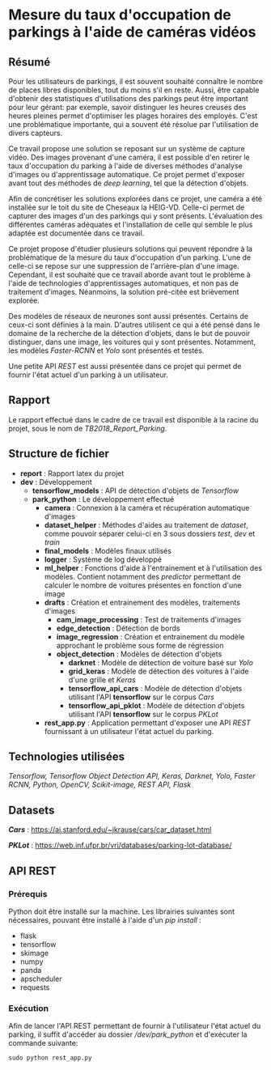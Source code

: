 # Mesure du taux d'occupation de parkings à l'aide de caméras vidéos
## Résumé
Pour les utilisateurs de parkings, il est souvent souhaité connaître le nombre de places libres disponibles, tout du moins s'il en reste. Aussi, être capable d'obtenir des statistiques d'utilisations des parkings peut être important pour leur gérant: par exemple, savoir distinguer les heures creuses des heures pleines permet d'optimiser les plages horaires des employés. C'est une problématique importante, qui a souvent été résolue par l'utilisation de divers capteurs. 

Ce travail propose une solution se reposant sur un système de capture vidéo. Des images provenant d'une caméra, il est possible d'en retirer le taux d'occupation du parking à l'aide de diverses méthodes d'analyse d'images ou d'apprentissage automatique. Ce projet permet d'exposer avant tout des méthodes de _deep learning_, tel que la détection d'objets. 

Afin de concrétiser les solutions explorées dans ce projet, une caméra a été  installée sur le toit du site de Cheseaux la HEIG-VD. Celle-ci permet de capturer des images d'un des parkings qui y sont présents. L'évaluation des différentes caméras adéquates et l'installation de celle qui semble le plus adaptée est documentée dans ce travail. 

Ce projet propose d'étudier plusieurs solutions qui peuvent répondre à la problématique de la mesure du taux d'occupation d'un parking. L'une de celle-ci se repose sur une suppression de l'arrière-plan d'une image. Cependant, il est souhaité que ce travail aborde avant tout le problème à l'aide de technologies d'apprentissages automatiques, et non pas de traitement d'images. Néanmoins, la solution pré-citée est brièvement explorée.

Des modèles de réseaux de neurones sont aussi présentés. Certains de ceux-ci sont définies à la main. D'autres utilisent ce qui a été pensé dans le domaine de la recherche de la détection d'objets, dans le but de pouvoir distinguer, dans une image, les voitures qui y sont présentes. Notamment, les modèles _Faster-RCNN_ et _Yolo_ sont présentés et testés.

Une petite API _REST_ est aussi présentée dans ce projet qui permet de fournir l'état actuel d'un parking à un utilisateur.

## Rapport
Le rapport effectué dans le cadre de ce travail est disponible à la racine du projet, sous le nom de _TB2018\_Report\_Parking_.

## Structure de fichier
- **report** : Rapport latex du projet
- **dev** : Développement
    - **tensorflow\_models** : API de détection d'objets de _Tensorflow_
    - **park\_python** : Le développement effectué
        - **camera** : Connexion à la caméra et récupération automatique d'images
        - **dataset\_helper** : Méthodes d'aides au traitement de _dataset_, comme pouvoir séparer celui-ci en 3 sous dossiers _test_, _dev_ et _train_
        - **final\_models** : Modèles finaux utilisés
        - **logger** : Système de log développé
        - **ml\_helper** : Fonctions d'aide à l'entrainement et à l'utilisation des modèles. Contient notamment des _predictor_ permettant de calculer le nombre de voitures présentes en fonction d'une image
        - **drafts** : Création et entrainement des modèles, traitements d'images
            - **cam\_image\_processing** :   Test de traitements d'images
            - **edge\_detection** : Détection de bords
            - **image\_regression** : Création et entrainement du modèle approchant le problème sous forme de régression
            - **object\_detection** : Modèles de détection d'objets
                - **darknet** : Modèle de détection de voiture basé sur _Yolo_
                - **grid\_keras** : Modèle de détection des voitures à l'aide d'une grille et _Keras_
                - **tensorflow\_api\_cars** : Modèle de détection d'objets utilisant l'API **tensorflow** sur le corpus _Cars_
                - **tensorflow\_api\_pklot** : Modèle de détection d'objets utilisant l'API **tensorflow** sur le corpus _PKLot_
        - **rest\_app.py** : Application permettant d'exposer une API _REST_ fournissant à un utilisateur l'état actuel du parking.

## Technologies utilisées
_Tensorflow, Tensorflow Object Detection API, Keras, Darknet, Yolo, Faster RCNN, Python, OpenCV, Scikit-image, REST API, Flask_

## Datasets
***Cars*** : https://ai.stanford.edu/~jkrause/cars/car_dataset.html

***PKLot*** : https://web.inf.ufpr.br/vri/databases/parking-lot-database/

## API REST
### Prérequis
Python doit être installé sur la machine. Les librairies suivantes sont nécessaires, pouvant être installé à l'aide d'un _pip install_ :
- flask
- tensorflow
- skimage
- numpy
- panda
- apscheduler
- requests

### Exécution
Afin de lancer l'API REST permettant de fournir à l'utilisateur l'état actuel du parking, il suffit d'accéder au dossier _/dev/park\_python_ et d'exécuter la commande suivante:

```
sudo python rest_app.py
```